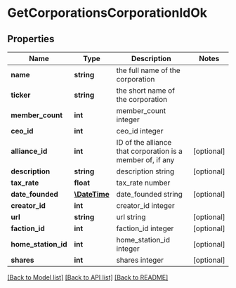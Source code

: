 # GetCorporationsCorporationIdOk

## Properties
Name | Type | Description | Notes
------------ | ------------- | ------------- | -------------
**name** | **string** | the full name of the corporation | 
**ticker** | **string** | the short name of the corporation | 
**member_count** | **int** | member_count integer | 
**ceo_id** | **int** | ceo_id integer | 
**alliance_id** | **int** | ID of the alliance that corporation is a member of, if any | [optional] 
**description** | **string** | description string | [optional] 
**tax_rate** | **float** | tax_rate number | 
**date_founded** | [**\DateTime**](\DateTime.md) | date_founded string | [optional] 
**creator_id** | **int** | creator_id integer | 
**url** | **string** | url string | [optional] 
**faction_id** | **int** | faction_id integer | [optional] 
**home_station_id** | **int** | home_station_id integer | [optional] 
**shares** | **int** | shares integer | [optional] 

[[Back to Model list]](../README.md#documentation-for-models) [[Back to API list]](../README.md#documentation-for-api-endpoints) [[Back to README]](../README.md)


